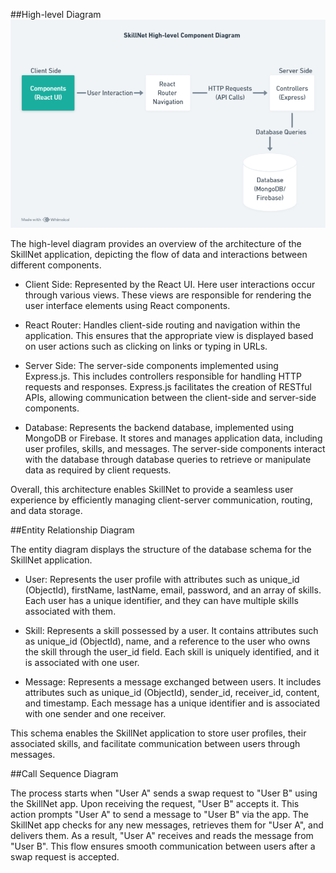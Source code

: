 ##High-level Diagram
![High-level Diagram](client/src/images/highlevelDiagram.png)

The high-level diagram provides an overview of the architecture of the SkillNet application, depicting the flow of data and interactions between different components.

- Client Side: Represented by the React UI. Here user interactions occur through various views. These views are responsible for rendering the user interface elements using React components.

- React Router: Handles client-side routing and navigation within the application. This ensures that the appropriate view is displayed based on user actions such as clicking on links or typing in URLs.

- Server Side: The server-side components implemented using Express.js. This includes controllers responsible for handling HTTP requests and responses. Express.js facilitates the creation of RESTful APIs, allowing communication between the client-side and server-side components.

- Database: Represents the backend database, implemented using MongoDB or Firebase. It stores and manages application data, including user profiles, skills, and messages. The server-side components interact with the database through database queries to retrieve or manipulate data as required by client requests.

Overall, this architecture enables SkillNet to provide a seamless user experience by efficiently managing client-server communication, routing, and data storage.


##Entity Relationship Diagram

The entity diagram displays the structure of the database schema for the SkillNet application.

- User: Represents the user profile with attributes such as unique_id (ObjectId), firstName, lastName, email, password, and an array of skills. Each user has a unique identifier, and they can have multiple skills associated with them.

- Skill: Represents a skill possessed by a user. It contains attributes such as unique_id (ObjectId), name, and a reference to the user who owns the skill through the user_id field. Each skill is uniquely identified, and it is associated with one user.

- Message: Represents a message exchanged between users. It includes attributes such as unique_id (ObjectId), sender_id, receiver_id, content, and timestamp. Each message has a unique identifier and is associated with one sender and one receiver.

This schema enables the SkillNet application to store user profiles, their associated skills, and facilitate communication between users through messages.


##Call Sequence Diagram

The process starts when "User A" sends a swap request to "User B" using the SkillNet app. Upon receiving the request, "User B" accepts it. This action prompts "User A" to send a message to "User B" via the app. The SkillNet app checks for any new messages, retrieves them for "User A", and delivers them. As a result, "User A" receives and reads the message from "User B". This flow ensures smooth communication between users after a swap request is accepted.